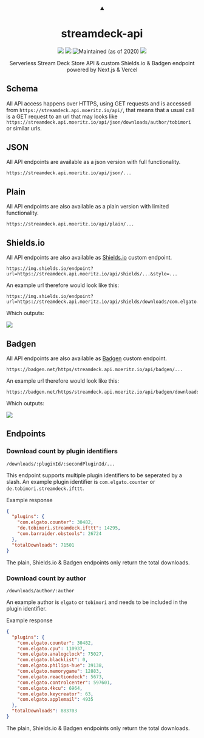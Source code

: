 <h3 align="center">
  ⯅
</h3>
<h1 align="center">
  streamdeck-api
</h1>
<p align="center">
  <img src="https://img.shields.io/github/deployments/tobimori/streamdeck-api/production?label=deploy&logo=zeit" />
  <img src="https://img.shields.io/github/package-json/v/tobimori/streamdeck-api" />
  <img src="https://img.shields.io/maintenance/yes/2020" alt="Maintained (as of 2020)" />
  <a href="https://github.com/tobimori/streamdeck-api/issues">
    <img src="https://img.shields.io/github/issues/tobimori/streamdeck-api" />
  </a>
</p>

<p align="center">
  Serverless Stream Deck Store API & custom Shields.io & Badgen endpoint powered by Next.js & Vercel
</p>

## Schema
All API access happens over HTTPS, using GET requests and is accessed from `https://streamdeck.api.moeritz.io/api/`, that means that a usual call is a GET request to an url that may looks like `https://streamdeck.api.moeritz.io/api/json/downloads/author/tobimori` or similar urls.

## JSON
All API endpoints are available as a json version with full functionality.

```
https://streamdeck.api.moeritz.io/api/json/...
```

## Plain
All API endpoints are also available as a plain version with limited functionality.

```
https://streamdeck.api.moeritz.io/api/plain/...
```

## Shields.io
All API endpoints are also available as [Shields.io](https://shields.io/) custom endpoint.

```
https://img.shields.io/endpoint?url=https://streamdeck.api.moeritz.io/api/shields/...&style=...
```

An example url therefore would look like this:
```
https://img.shields.io/endpoint?url=https://streamdeck.api.moeritz.io/api/shields/downloads/com.elgato.counter
```

Which outputs:

![](https://img.shields.io/endpoint?url=https://streamdeck.api.moeritz.io/api/shields/downloads/com.elgato.counter)

## Badgen
All API endpoints are also available as [Badgen](https://badgen.net/) custom endpoint.

```
https://badgen.net/https/streamdeck.api.moeritz.io/api/badgen/...
```

An example url therefore would look like this:
```
https://badgen.net/https/streamdeck.api.moeritz.io/api/badgen/downloads/com.elgato.counter
```

Which outputs:

![](https://badgen.net/https/streamdeck.api.moeritz.io/api/badgen/downloads/com.elgato.counter)

## Endpoints

### Download count by plugin identifiers

```
/downloads/:pluginId/:secondPluginId/...
```
This endpoint supports multiple plugin identifiers to be seperated by a slash. An example plugin identifier is `com.elgato.counter` or `de.tobimori.streamdeck.ifttt`.

Example response

```json
{
  "plugins": {
    "com.elgato.counter": 30482,
    "de.tobimori.streamdeck.ifttt": 14295,
    "com.barraider.obstools": 26724
  },
  "totalDownloads": 71501
}
```

The plain, Shields.io & Badgen endpoints only return the total downloads.

### Download count by author

```
/downloads/author/:author
```
An example author is `elgato` or `tobimori` and needs to be included in the plugin identifier.

Example response

```json
{
  "plugins": {
    "com.elgato.counter": 30482,
    "com.elgato.cpu": 110937,
    "com.elgato.analogclock": 75027,
    "com.elgato.blacklist": 0,
    "com.elgato.philips-hue": 39138,
    "com.elgato.memorygame": 12883,
    "com.elgato.reactiondeck": 5673,
    "com.elgato.controlcenter": 597601,
    "com.elgato.4kcu": 6964,
    "com.elgato.keycreator": 63,
    "com.elgato.applemail": 4935
  },
  "totalDownloads": 883703
}
```

The plain, Shields.io & Badgen endpoints only return the total downloads.